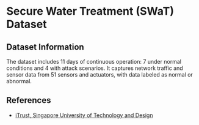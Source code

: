 # Secure Water Treatment (SWaT) Dataset

## Dataset Information
The dataset includes 11 days of continuous operation: 7 under normal conditions and 4 with attack scenarios. It captures network traffic and sensor data from 51 sensors and actuators, with data labeled as normal or abnormal.

## References
- [iTrust, Singapore University of Technology and Design](https://itrust.sutd.edu.sg/itrust-labs_datasets/dataset_info/)

